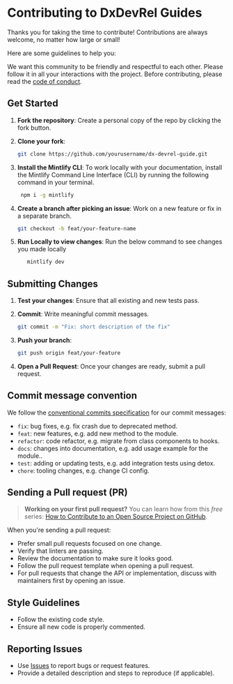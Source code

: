 # Contributing to DxDevRel Guides

Thanks you for taking the time to contribute! Contributions are always welcome, no matter how large or small!

Here are some guidelines to help you:

We want this community to be friendly and respectful to each other. Please follow it in all your interactions with the project. Before contributing, please read the [code of conduct](./CODE_OF_CONDUCT.md).

## Get Started

1. **Fork the repository**: Create a personal copy of the repo by clicking the fork button.

2. **Clone your fork**:

   ```bash
   git clone https://github.com/yourusername/dx-devrel-guide.git
   ```

3. **Install the Mintlify CLI**: To work locally with your documentation, install the Mintlify Command Line Interface (CLI) by running the following command in your terminal.

   ```bash
    npm i -g mintlify
   ```

4. **Create a branch after picking an issue**: Work on a new feature or fix in a separate branch.

   ```bash
   git checkout -b feat/your-feature-name
   ```

5. **Run Locally to view changes**: Run the below command to see changes you made locally

    ```bash
       mintlify dev
     ```

    
## Submitting Changes

1. **Test your changes**: Ensure that all existing and new tests pass.
2. **Commit**: Write meaningful commit messages.
   ```bash
   git commit -m "Fix: short description of the fix"
   ```
3. **Push your branch**:
   ```bash
   git push origin feat/your-feature
   ```

4. **Open a Pull Request**: Once your changes are ready, submit a pull request.



## Commit message convention

We follow the [conventional commits specification](https://www.conventionalcommits.org/en) for our commit messages:

- `fix`: bug fixes, e.g. fix crash due to deprecated method.
- `feat`: new features, e.g. add new method to the module.
- `refactor`: code refactor, e.g. migrate from class components to hooks.
- `docs`: changes into documentation, e.g. add usage example for the module..
- `test`: adding or updating tests, e.g. add integration tests using detox.
- `chore`: tooling changes, e.g. change CI config.




## Sending a Pull request (PR)

> **Working on your first pull request?** You can learn how from this _free_ series: [How to Contribute to an Open Source Project on GitHub](https://app.egghead.io/playlists/how-to-contribute-to-an-open-source-project-on-github).

When you're sending a pull request:

- Prefer small pull requests focused on one change.
- Verify that linters are passing.
- Review the documentation to make sure it looks good.
- Follow the pull request template when opening a pull request.
- For pull requests that change the API or implementation, discuss with maintainers first by opening an issue.


## Style Guidelines

- Follow the existing code style.
- Ensure all new code is properly commented.


## Reporting Issues

- Use [Issues](https://github.com/Tabintel/dxdevrel_guides/issues) to report bugs or request features.
- Provide a detailed description and steps to reproduce (if applicable).
